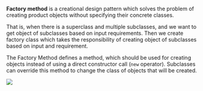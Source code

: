


**Factory method** is a creational design pattern which solves the problem of creating product objects without specifying their concrete classes.

That is, when there is a superclass and multiple subclasses, and we want to get object of subclasses based on input requirements. Then we create factory class which takes the responsibility of creating object of subclasses based on input and requirement.


The Factory Method defines a method, which should be used for creating objects instead of using a direct constructor call (`new` operator). Subclasses can override this method to change the class of objects that will be created.




<img src="https://refactoring.guru/images/patterns/diagrams/factory-method/structure.png">
